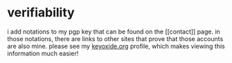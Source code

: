 # verifiability

i add notations to my pgp key that can be found on the [[contact]] page. in those notations, there are links to other sites that prove that those accounts are also mine. please see my [keyoxide.org](https://keyoxide.org/hkp/7DA9E9A072C26132AA390C493320A1A6D033A8CB) profile, which makes viewing this information much easier!
